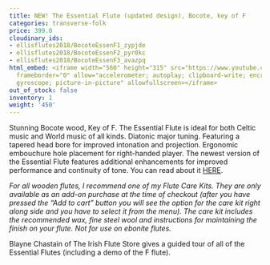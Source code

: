 ```yaml
---
title: NEW! The Essential Flute (updated design), Bocote, key of F
categories: transverse-folk
price: 399.0
cloudinary_ids:
- ellisflutes2018/BocoteEssenF1_zypjde
- ellisflutes2018/BocoteEssenF2_pyr0kc
- ellisflutes2018/BocoteEssenF3_avazpq
html_embed: <iframe width="560" height="315" src="https://www.youtube.com/embed/SpD1Om16E-c"
  frameborder="0" allow="accelerometer; autoplay; clipboard-write; encrypted-media;
  gyroscope; picture-in-picture" allowfullscreen></iframe>
out_of_stock: false
inventory: 1
weight: '450'
---
```


Stunning Bocote wood, Key of F.  The Essential Flute is ideal for both Celtic music and World music of all kinds. Diatonic major tuning. Featuring a tapered head bore for improved intonation and projection. Ergonomic embouchure hole placement for right-handed player.  The newest version of the Essential Flute features additional enhancements for improved performance and continuity of tone.  You can read about it [HERE](https://www.ellisflutes.com/world-flutes/transverse-folk). 

*For all wooden flutes, I recommend one of my Flute Care Kits.  They are only available as an add-on purchase at the time of checkout (after you have pressed the “Add to cart” button you will see the option for the care kit right along side and you have to select it from the menu). The care kit includes the recommended wax, fine steel wool and instructions for maintaining the finish on your flute.  Not for use on ebonite flutes.*

Blayne Chastain of The Irish Flute Store gives a guided tour of all of the Essential Flutes (including a demo of the F flute).
